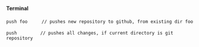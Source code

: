 #### Terminal

`push foo`&nbsp;&nbsp;&nbsp;&nbsp;&nbsp;&nbsp;`  // pushes new repository to github, from existing dir foo`

`push`&nbsp;&nbsp;&nbsp;&nbsp;&nbsp;&nbsp;&nbsp;&nbsp;&nbsp;&nbsp;&nbsp;&nbsp;&nbsp;&nbsp;&nbsp;&nbsp;`// pushes all changes, if current directory is git repository`
